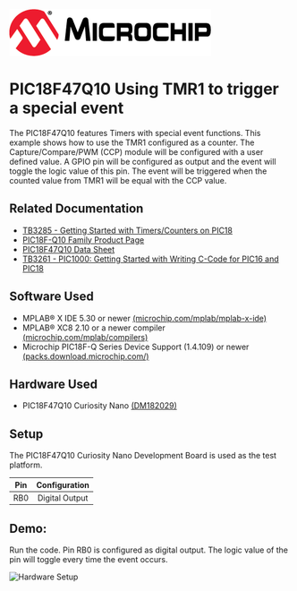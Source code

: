 [![MCHP](images/microchip.png)](https://www.microchip.com)

# PIC18F47Q10 Using TMR1 to trigger a special event
The PIC18F47Q10 features Timers with special event functions. This example shows how to use the TMR1 configured as a counter. The Capture/Compare/PWM (CCP) module will be configured with a user defined value. A GPIO pin will be configured as output and the event will toggle the logic value of this pin. The event will be triggered when the counted value from TMR1 will be equal with the CCP value.

## Related Documentation
- [TB3285 - Getting Started with Timers/Counters on PIC18](https://www.microchip.com/wwwappnotes/appnotes.aspx?appnote=en1003329)
- [PIC18F-Q10 Family Product Page](https://www.microchip.com/design-centers/8-bit/pic-mcus/device-selection/pic18f-q10-product-family)
- [PIC18F47Q10 Data Sheet](http://ww1.microchip.com/downloads/en/DeviceDoc/40002043D.pdf)
- [TB3261 - PIC1000: Getting Started with Writing C-Code for PIC16 and PIC18](https://www.microchip.com/wwwappnotes/appnotes.aspx?appnote=en1002117)

## Software Used
- MPLAB® X IDE 5.30 or newer [(microchip.com/mplab/mplab-x-ide)](http://www.microchip.com/mplab/mplab-x-ide)
- MPLAB® XC8 2.10 or a newer compiler [(microchip.com/mplab/compilers)](http://www.microchip.com/mplab/compilers)
- Microchip PIC18F-Q Series Device Support (1.4.109) or newer [(packs.download.microchip.com/)](https://packs.download.microchip.com/)

## Hardware Used
- PIC18F47Q10 Curiosity Nano [(DM182029)](https://www.microchip.com/Developmenttools/ProductDetails/DM182029)

## Setup
The PIC18F47Q10 Curiosity Nano Development Board is used as the test platform.

|Pin           | Configuration      |
| :----------: | :----------------: |
|RB0           | Digital Output     |

## Demo:
Run the code. Pin RB0 is configured as digital output. The logic value of the pin will toggle every time the event occurs.

<img src="images/PIC18F47Q10-Curiosity-Nano.png" alt="Hardware Setup"/>
